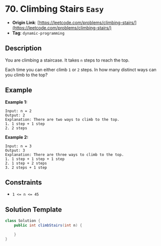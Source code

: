 # 70. Climbing Stairs `Easy`

- **Origin Link**: [https://leetcode.com/problems/climbing-stairs/](https://leetcode.com/problems/climbing-stairs/)
- **Tag**: `dynamic-programming`


## Description

You are climbing a staircase. It takes `n` steps to reach the top.

Each time you can either climb `1` or `2` steps. In how many distinct ways can you climb to the top?


## Example

**Example 1:**

```
Input: n = 2
Output: 2
Explanation: There are two ways to climb to the top.
1. 1 step + 1 step
2. 2 steps
```

**Example 2:**

```
Input: n = 3
Output: 3
Explanation: There are three ways to climb to the top.
1. 1 step + 1 step + 1 step
2. 1 step + 2 steps
3. 2 steps + 1 step
```


## Constraints

- `1 <= n <= 45`


## Solution Template

```java
class Solution {
    public int climbStairs(int n) {
        
    }
}
```
